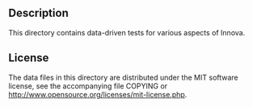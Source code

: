 Description
------------

This directory contains data-driven tests for various aspects of Innova.

License
--------

The data files in this directory are distributed under the MIT software
license, see the accompanying file COPYING or
http://www.opensource.org/licenses/mit-license.php.

